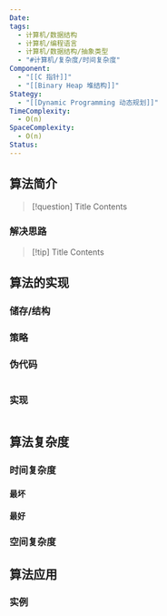 ```yaml
---
Date: 
tags:
  - 计算机/数据结构
  - 计算机/编程语言
  - 计算机/数据结构/抽象类型
  - "#计算机/复杂度/时间复杂度"
Component:
  - "[[C 指针]]"
  - "[[Binary Heap 堆结构]]"
Stategy:
  - "[[Dynamic Programming 动态规划]]"
TimeComplexity:
  - O(n)
SpaceComplexity:
  - O(n)
Status:
---
```

## 算法简介


> [!question] Title
> Contents

### 解决思路

> [!tip] Title
> Contents

## 算法的实现

### 储存/结构

### 策略

### 伪代码

```c

```

### 实现

```c

```

## 算法复杂度

### 时间复杂度

#### 最坏

#### 最好

### 空间复杂度

## 算法应用

### 实例